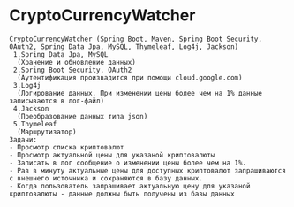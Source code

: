 # CryptoCurrencyWatcher
    CryptoCurrencyWatcher (Spring Boot, Maven, Spring Boot Security, OAuth2, Spring Data Jpa, MySQL, Thymeleaf, Log4j, Jackson)
     1.Spring Data Jpa, MySQL
      (Хранение и обновление данных)
     2.Spring Boot Security, OAuth2
      (Аутентификация произвадится при помощи cloud.google.com)
     3.Log4j
      (Логирование данных. При изменении цены более чем на 1% данные записываются в лог-файл)
     4.Jackson
      (Преобразование данных типа json)
     5.Thymeleaf
      (Маршрутизатор)
    Задачи:
    - Просмотр списка криптовалют
    - Просмотр актуальной цены для указаной криптовалюты
    - Записать в лог сообщение о изменении цены более чем на 1%.
    - Раз в минуту актуальные цены для доступных криптовалют запрашиваются c внешнего источника и сохраняются в базу данных.
    - Когда пользователь запрашивает актуальную цену для указаной криптовалюты - данные должны быть получены из базы данных
